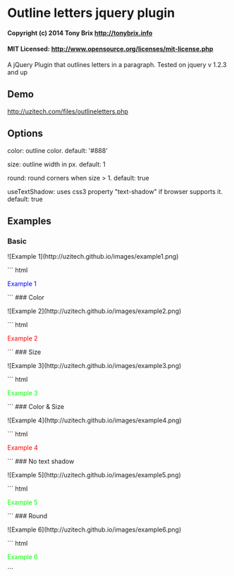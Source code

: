 # Outline letters jquery plugin
#### Copyright (c) 2014 Tony Brix http://tonybrix.info
#### MIT Licensed: http://www.opensource.org/licenses/mit-license.php

A jQuery Plugin that outlines letters in a paragraph. Tested on jquery v 1.2.3 and up

## Demo
http://uzitech.com/files/outlineletters.php
## Options
color: outline color. default: '#888'

size: outline width in px. default: 1

round: round corners when size &gt; 1. default: true

useTextShadow: uses css3 property "text-shadow" if browser supports it. default: true
## Examples

### Basic
<p id="example1">![Example 1](http://uzitech.github.io/images/example1.png)</p>
``` html
<p id="example1" style="color: #00f">Example 1</p>
<script>
  $("#example1").outlineLetters();
</script>
```
### Color
<p id="example2">![Example 2](http://uzitech.github.io/images/example2.png)</p>
``` html
<p id="example2" style="color: #f00">Example 2</p>
<script>
  $("#example2").outlineLetters({color: '#0ff'});
</script>
```
### Size
<p id="example3">![Example 3](http://uzitech.github.io/images/example3.png)</p>
``` html
<p id="example3" style="color: #0f0">Example 3</p>
<script>
  $("#example3").outlineLetters({size: 5});
</script>
```
### Color & Size
<p id="example4">![Example 4](http://uzitech.github.io/images/example4.png)</p>
``` html
<p id="example4" style="color: #f00">Example 4</p>
<script>
  $("#example4").outlineLetters({color: '#0ff', size: 2});
</script>
```
### No text shadow
<p id="example5">![Example 5](http://uzitech.github.io/images/example5.png)</p>
``` html
<p id="example5" style="color: #0f0">Example 5</p>
<script>
  $("#example5").outlineLetters({size: 5, useTextShadow: false});
</script>
```
### Round
<p id="example6">![Example 6](http://uzitech.github.io/images/example6.png)</p>
``` html
<p id="example6" style="color: #0f0">Example 6</p>
<script>
  $("#example6").outlineLetters({size: 5, round: false});
</script>
```
